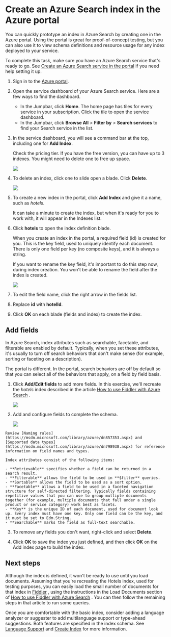 <properties
	pageTitle="Create an Azure Search index in the portal | Windows Azure | Hosted cloud search service"
	description="Add an index to Azure Search, a cloud hosted search service, by filling in field definitions in the Azure Management Portal."
	services="search"
	documentationCenter=""
	authors="HeidiSteen"
	manager="mblythe"
	editor=""
    tags="azure-portal"/>

<tags
	ms.service="search"
	ms.date="11/04/2015"
	wacn.date=""/>

# Create an Azure Search index in the Azure <!-- deleted by customization Management Portal --><!-- keep by customization: begin --> portal <!-- keep by customization: end -->
<!-- deleted by customization
> [AZURE.SELECTOR]
- [Overview](/documentation/articles/search-what-is-an-index)
- [Portal](/documentation/articles/search-create-index-portal)
- [.NET](/documentation/articles/search-create-index-dotnet)
- [REST API](/documentation/articles/search-create-index-rest-api)

You can quickly prototype an index in Azure Search by creating one in the Azure Management Portal. Using the portal is great for proof-of-concept testing, but you can also use it to view schema definitions and resource usage for any index deployed to your service.

To complete this task, make sure you have an Azure Search service that's ready to go. See [Create an Azure Search service in the portal](/documentation/articles/search-create-service-portal) if you need help setting it up.

1. Sign in to the [Azure Management Portal](https://manage.windowsazure.cn).
-->
<!-- keep by customization: begin -->

You can quickly prototype an index in Azure Search by creating one in the Azure portal. Using the portal is great for proof-of-concept testing, but you can also use it to view schema definitions and resource usage for any index deployed to your service.

To complete this task, make sure you have an Azure Search service that's ready to go. See [Create an Azure Search service in the portal](search-create-service-portal.md) if you need help setting it up.

1. Sign in to the [Azure portal](https://portal.azure.com).
<!-- keep by customization: end -->

2. Open the service dashboard of your Azure Search service. Here are a few ways to find the dashboard.
	- In the Jumpbar, click **Home**. The home page has tiles for every service in your subscription. Click the tile to open the service dashboard.
	- In the Jumpbar, click **Browse All** > **Filter by** > **Search services** to find your Search service in the list.

3. In the service dashboard, you will see a command bar at the top, including one for **Add Index**.

	Check the pricing tier. If you have the free version, you can have up to 3 indexes. You might need to delete one to free up space.

     ![][1]

4. To delete an index, click one to slide open a blade. Click **Delete**.

     ![][2]

5. To create a new index in the portal, click **Add Index** and give it a name, such as *hotels*.

	It can take a minute to create the index, but when it's ready for you to work with, it will appear in the Indexes list.

6. Click **hotels** to open the index definition blade.

	When you create an index in the portal, a required field (id) is created for you. This is the key field, used to uniquely identify each document. There is only one field per key (no composite keys), and it is always a string.

	If you want to rename the key field, it's important to do this step now, during index creation. You won't be able to rename the field after the index is created.

	![][3]

7. To edit the field name, click the right arrow in the fields list.

8. Replace **id** with **hotelId**.

9. Click **OK** on each blade (fields and index) to create the index.

## Add fields

In Azure Search, index attributes such as searchable, facetable, and filterable are enabled by default. Typically, when you set these attributes, it's usually to turn off search behaviors that don't make sense (for example, sorting or faceting on a description).

The portal is different. In the portal, search behaviors are off by default so that you can select all of the behaviors that apply, on a field by field basis.

1. Click **Add/Edit fields** to add more fields. In this exercise, we'll recreate the *hotels* index described in the article [How to use Fiddler with Azure <!-- deleted by customization Search](/documentation/articles/search-fiddler) --><!-- keep by customization: begin --> Search](search-fiddler.md) <!-- keep by customization: end -->.

	![][4]

2. Add and configure fields to complete the schema.

	![][5]

<!-- deleted by customization
	Review [Naming rules](https://msdn.microsoft.com/zh-cn/library/azure/dn857353.aspx) and [Supported data types](https://msdn.microsoft.com/zh-cn/library/azure/dn798938.aspx) for reference information on field names and types.
-->
<!-- keep by customization: begin -->
	Review [Naming rules](https://msdn.microsoft.com/library/azure/dn857353.aspx) and [Supported data types](https://msdn.microsoft.com/library/azure/dn798938.aspx) for reference information on field names and types.
<!-- keep by customization: end -->

    Index attributes consist of the following items:

	- **Retrievable** specifies whether a field can be returned in a search result.
	- **Filterable** allows the field to be used in **$filter** queries.
	- **Sortable** allows the field to be used as a sort option.
	- **Facetable** allows a field to be used in a faceted navigation structure for self-directed filtering. Typically fields containing repetitive values that you can use to group multiple documents together (for example, multiple documents that fall under a single product or service category) work best as facets.
	- **Key** is the unique ID of each document, used for document look up. Every index must have one key. Only one field can be the key, and it must be set to Edm.String.
	- **Searchable** marks the field as full-text searchable.

3. To remove any fields you don't want, right-click and select **Delete**.

4. Click **OK** to save the index you just defined, and then click **OK** on the Add index page to build the index.


## Next steps

Although the index is defined, it won't be ready to use until you load documents. Assuming that you're recreating the Hotels index, used for testing purposes, you can easily load the small number of documents for that index in <!-- deleted by customization [Fiddler](/documentation/articles/search-fiddler) --><!-- keep by customization: begin --> [Fiddler](search-fiddler.md) <!-- keep by customization: end -->, using the instructions in the Load Documents section of [How to use Fiddler with Azure <!-- deleted by customization Search](/documentation/articles/search-fiddler) --><!-- keep by customization: begin --> Search](search-fiddler.md) <!-- keep by customization: end -->. You can then follow the remaining steps in that article to run some queries.

Once you are comfortable with the basic index, consider adding a language analyzer or suggester to add multilanguage support or type-ahead suggestions. Both features are specified in the index schema. See [Language Support](https://msdn.microsoft.com/elibrary/azure/dn879793.aspx) and [Create <!-- deleted by customization Index](https://msdn.microsoft.com/zh-cn/library/azure/dn798941.aspx) --><!-- keep by customization: begin --> Index](https://msdn.microsoft.com/library/azure/dn798941.aspx) <!-- keep by customization: end --> for more information.

<!--Image references-->
[1]: ./media/search-create-index-portal/AzureSearch-PortalIndex-1.PNG
[2]: ./media/search-create-index-portal/AzureSearch-PortalIndex-2.PNG
[3]: ./media/search-create-index-portal/AzureSearch-PortalIndex-3.PNG
[4]: ./media/search-create-index-portal/AzureSearch-PortalIndex-4.PNG
[5]: ./media/search-create-index-portal/AzureSearch-PortalIndex-5.PNG
